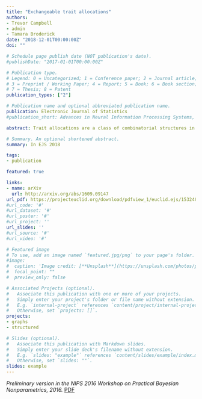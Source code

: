 ```yaml
---
title: "Exchangeable trait allocations"
authors:
- Trevor Campbell
- admin
- Tamara Broderick
date: "2018-12-01T00:00:00Z"
doi: ""

# Schedule page publish date (NOT publication's date).
#publishDate: "2017-01-01T00:00:00Z"

# Publication type.
# Legend: 0 = Uncategorized; 1 = Conference paper; 2 = Journal article;
# 3 = Preprint / Working Paper; 4 = Report; 5 = Book; 6 = Book section;
# 7 = Thesis; 8 = Patent
publication_types: ["2"]

# Publication name and optional abbreviated publication name.
publication: Electronic Journal of Statistics
#publication_short: Advances in Neural Information Processing Systems, 2016

abstract: Trait allocations are a class of combinatorial structures in which data may belong to multiple groups and may have different levels of belonging in each group. Often the data are also exchangeable, i.e., their joint distribution is invariant to reordering. In clustering—a special case of trait allocation—exchangeability implies the existence of both a de Finetti representation and an exchangeable partition probability function (EPPF), distributional representations useful for computational and theoretical purposes. In this work, we develop the analogous de Finetti representation and exchangeable trait probability function (ETPF) for trait allocations, along with a characterization of all trait allocations with an ETPF. Unlike previous feature allocation characterizations, our proofs fully capture single-occurrence “dust” groups. We further introduce a novel constrained version of the ETPF that we use to establish an intuitive connection between the probability functions for clustering, feature allocations, and trait allocations. As an application of our general theory, we characterize the distribution of all edge-exchangeable graphs, a class of recently-developed models that captures realistic sparse graph sequences.

# Summary. An optional shortened abstract.
summary: In EJS 2018

tags:
- publication

featured: true

links:
- name: arXiv
  url: http://arxiv.org/abs/1609.09147
url_pdf: https://projecteuclid.org/download/pdfview_1/euclid.ejs/1532484331
#url_code: '#'
#url_dataset: '#'
#url_poster: '#'
#url_project: ''
url_slides: ''
#url_source: '#'
#url_video: '#'

# Featured image
# To use, add an image named `featured.jpg/png` to your page's folder.
#image:
#  caption: 'Image credit: [**Unsplash**](https://unsplash.com/photos/pLCdAaMFLTE)'
#  focal_point: ""
#  preview_only: false

# Associated Projects (optional).
#   Associate this publication with one or more of your projects.
#   Simply enter your project's folder or file name without extension.
#   E.g. `internal-project` references `content/project/internal-project/index.md`.
#   Otherwise, set `projects: []`.
projects:
- graphs
- structured

# Slides (optional).
#   Associate this publication with Markdown slides.
#   Simply enter your slide deck's filename without extension.
#   E.g. `slides: "example"` references `content/slides/example/index.md`.
#   Otherwise, set `slides: ""`.
slides: example
---
```


<i>Preliminary version in the NIPS 2016 Workshop on Practical Bayesian
Nonparametrics, 2016.</i>
<a href="https://drive.google.com/file/d/0B3WHb3BabixAem1iY0tMOEFndlk/view?usp=drive_web">PDF</a>
